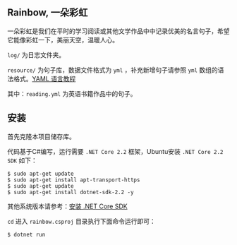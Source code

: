 
## Rainbow, 一朵彩虹

一朵彩虹是我们在平时的学习阅读或其他文学作品中中记录优美的名言句子，希望它能像彩虹一下，美丽天空，温暖人心。

`log/` 为日志文件夹。

`resource/` 为句子库，数据文件格式为 `yml` ，补充新增句子请参照 `yml` 数组的语法格式。[YAML 语言教程](https://www.ruanyifeng.com/blog/2016/07/yaml.html)

其中：`reading.yml` 为英语书籍作品中的句子。

## 安装

首先克隆本项目储存库。

代码基于C#编写，运行需要 `.NET Core 2.2` 框架，Ubuntu安装 `.NET Core 2.2 SDK` 如下：

``` 
$ sudo apt-get update
$ sudo apt-get install apt-transport-https
$ sudo apt-get update
$ sudo apt-get install dotnet-sdk-2.2 -y
```

其他系统版本请参考：[安装 .NET Core SDK](https://docs.microsoft.com/zh-cn/dotnet/core/install/sdk?pivots=os-linux)

`cd` 进入 `rainbow.csproj` 目录执行下面命令运行即可：

```
$ dotnet run
```
